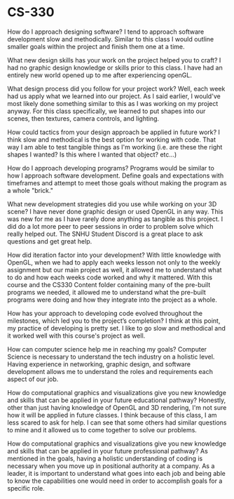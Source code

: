 # CS-330
How do I approach designing software?
I tend to approach software development slow and methodically. Similar to this class I would outline smaller goals within the project and finish them one at a time. 

What new design skills has your work on the project helped you to craft?
I had no graphic design knowledge or skills prior to this class. I have had an entirely new world opened up to me after experiencing openGL.

What design process did you follow for your project work?
Well, each week had us apply what we learned into our project. As I said earlier, I would've most likely done something similar to this as I was working on my project anyway. For this class specifically, we learned to put shapes into our scenes, then textures, camera controls, and lighting. 

How could tactics from your design approach be applied in future work?
I think slow and methodical is the best option for working with code. That way I am able to test tangible things as I'm working (i.e. are these the right shapes I wanted? Is this where I wanted that object? etc...)

How do I approach developing programs?
Programs would be similar to how I approach software development. Define goals and expectations with timeframes and attempt to meet those goals without making the program as a whole "brick."

What new development strategies did you use while working on your 3D scene?
I have never done graphic design or used OpenGL in any way. This was new for me as I have rarely done anything as tangible as this project. I did do a lot more peer to peer sessions in order to problem solve which really helped out. The SNHU Student Discord is a great place to ask questions and get great help.

How did iteration factor into your development?
With little knowledge with OpenGL, when we had to apply each weeks lesson not only to the weekly assignment but our main project as well, it allowed me to understand what to do and how each weeks code worked and why it mattered. With this course and the CS330 Content folder containing many of the pre-built programs we needed, it allowed me to understand what the pre-built programs were doing and how they integrate into the project as a whole.

How has your approach to developing code evolved throughout the milestones, which led you to the project’s completion?
I think at this point, my practice of developing is pretty set. I like to go slow and methodical and it worked well with this course's project as well.

How can computer science help me in reaching my goals?
Computer Science is necessary to understand the tech industry on a holistic level. Having experience in networking, graphic design, and software development allows me to understand the roles and requirements each aspect of our job.

How do computational graphics and visualizations give you new knowledge and skills that can be applied in your future educational pathway?
Honestly, other than just having knowledge of OpenGL and 3D rendering, I'm not sure how it will be applied in future classes. I think because of this class, I am less scared to ask for help. I can see that some others had similar questions to mine and it allowed us to come together to solve our problems.

How do computational graphics and visualizations give you new knowledge and skills that can be applied in your future professional pathway?
As mentioned in the goals, having a holistic understanding of coding is necessary when you move up in positional authority at a company. As a leader, it is important to understand what goes into each job and being able to know the capabilities one would need in order to accomplish goals for a specific role.
